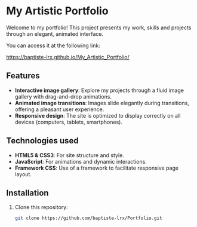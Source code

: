 # My Artistic Portfolio

Welcome to my portfolio! This project presents my work, skills and projects through an elegant, animated interface.

You can access it at the following link:

https://baptiste-lrx.github.io/My_Artistic_Portfolio/

## Features

- **Interactive image gallery**: Explore my projects through a fluid image gallery with drag-and-drop animations.
- **Animated image transitions**: Images slide elegantly during transitions, offering a pleasant user experience.
- **Responsive design**: The site is optimized to display correctly on all devices (computers, tablets, smartphones).

## Technologies used

- **HTML5 & CSS3**: For site structure and style.
- **JavaScript**: For animations and dynamic interactions.
- **Framework CSS**: Use of a framework to facilitate responsive page layout.

## Installation

1. Clone this repository:
   ```bash
   git clone https://github.com/baptiste-lrx/Portfolio.git
   ```
